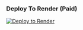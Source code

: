 ### Deploy To Render (Paid)

[![Deploy to Render](https://render.com/images/deploy-to-render-button.svg)](https://render.com/deploy?)
